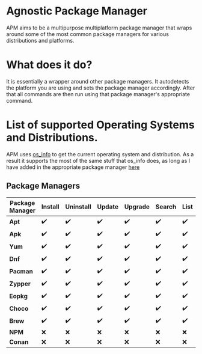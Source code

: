 # Agnostic Package Manager
APM aims to be a multipurpose multiplatform package manager that wraps around some of the most common package managers for various distributions and platforms.

# What does it do?
It is essentially a wrapper around other package managers. It autodetects the platform you are using and sets the package manager accordingly. After that all commands are then run using that package manager's appropriate command.


# List of supported Operating Systems and Distributions.
APM uses [os_info](https://github.com/stanislav-tkach/os_info) to get the current operating system and distribution. As a result it supports the most of the same stuff that os_info does, as long as I have added in the appropriate package manager [here](https://github.com/james-d12/Apm/tree/master/src/apm/managers)


## Package Managers

| Package Manager  | Install | Uninstall | Update | Upgrade | Search | List |
| ---------------- | ---- | --- | --- | --- | --- | --- |
| **Apt**          | ✔️  | ✔️  | ✔️  | ✔️ | ✔️ | ✔️  |
| **Apk**          | ✔️  | ✔️  | ✔️  | ✔️ | ✔️ | ✔️  |
| **Yum**          | ✔️  | ✔️  | ✔️  | ✔️ | ✔️ | ✔️  |
| **Dnf**          | ✔️  | ✔️  | ✔️  | ✔️ | ✔️ | ✔️  |
| **Pacman**       | ✔️  | ✔️  | ✔️  | ✔️ | ✔️ | ✔️  |
| **Zypper**       | ✔️  | ✔️  | ✔️  | ✔️ | ✔️ | ✔️  |
| **Eopkg**        | ✔️  | ✔️  | ✔️  | ✔️ | ✔️ | ✔️  |
| **Choco**        | ✔️  | ✔️  | ✔️  | ✔️ | ✔️ | ✔️  |
| **Brew**         | ✔️  | ✔️  | ✔️  | ✔️ | ✔️ | ✔️  | 
| **NPM**          | ❌  | ❌  | ❌  | ❌ | ❌ | ❌  | 
| **Conan**        | ❌  | ❌  | ❌  | ❌ | ❌ | ❌  | 
